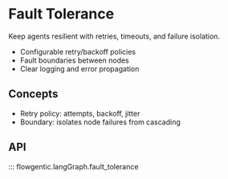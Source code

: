 # Fault Tolerance

Keep agents resilient with retries, timeouts, and failure isolation.

- Configurable retry/backoff policies
- Fault boundaries between nodes
- Clear logging and error propagation

## Concepts

- Retry policy: attempts, backoff, jitter
- Boundary: isolates node failures from cascading

## API

::: flowgentic.langGraph.fault_tolerance
